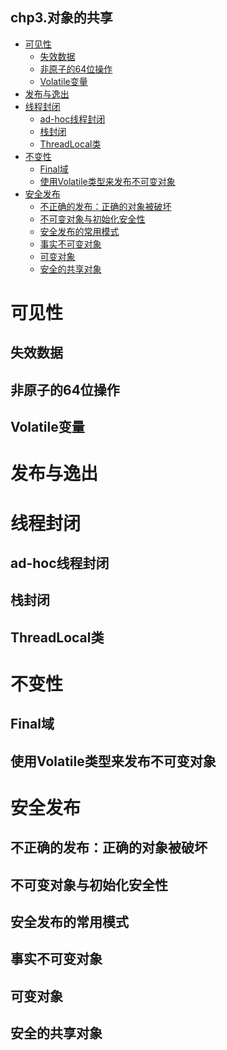 chp3.对象的共享
---
<!-- TOC -->

- [可见性](#可见性)
    - [失效数据](#失效数据)
    - [非原子的64位操作](#非原子的64位操作)
    - [Volatile变量](#volatile变量)
- [发布与逸出](#发布与逸出)
- [线程封闭](#线程封闭)
    - [ad-hoc线程封闭](#ad-hoc线程封闭)
    - [栈封闭](#栈封闭)
    - [ThreadLocal类](#threadlocal类)
- [不变性](#不变性)
    - [Final域](#final域)
    - [使用Volatile类型来发布不可变对象](#使用volatile类型来发布不可变对象)
- [安全发布](#安全发布)
    - [不正确的发布：正确的对象被破坏](#不正确的发布正确的对象被破坏)
    - [不可变对象与初始化安全性](#不可变对象与初始化安全性)
    - [安全发布的常用模式](#安全发布的常用模式)
    - [事实不可变对象](#事实不可变对象)
    - [可变对象](#可变对象)
    - [安全的共享对象](#安全的共享对象)

<!-- /TOC -->
# 可见性
## 失效数据
## 非原子的64位操作
## Volatile变量

# 发布与逸出

# 线程封闭
## ad-hoc线程封闭
## 栈封闭
## ThreadLocal类

# 不变性
## Final域
## 使用Volatile类型来发布不可变对象

# 安全发布
## 不正确的发布：正确的对象被破坏
## 不可变对象与初始化安全性
## 安全发布的常用模式
## 事实不可变对象
## 可变对象
## 安全的共享对象
